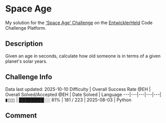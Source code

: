 # Space Age

My solution for the ['Space Age' Challenge](https://platform.entwicklerheld.de/challenge/space-age?technology=Python) on the [EntwicklerHeld](https://platform.entwicklerheld.de/) Code Challenge Platform.

## Description
Given an age in seconds, calculate how old someone is in terms of a given planet's solar years.

## Challenge Info
Data last updated: 2025-10-10
Difficulty | Overall Success Rate @EH | Overall Solved/Accepted @EH | Date Solved | Language
---|---|---|---|---|
▮▯▯▯ | ████████░░ 81% | 181 / 223 | 2025-08-03 | Python

## Comment
